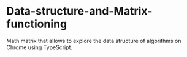 # Data-structure-and-Matrix-functioning
Math matrix that allows to explore the data structure of algorithms on Chrome using TypeScript. 
